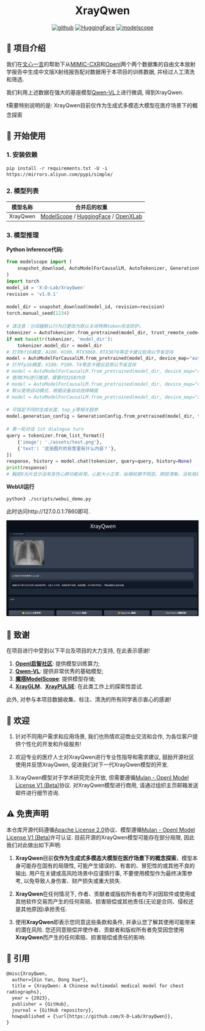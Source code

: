 <h1 align="center">XrayQwen</h1>
<p align="center">
<a href="https://github.com/X-D-Lab/XrayQwen"><img src="https://img.shields.io/badge/GitHub-24292e" alt="github"></a>
<a href="https://huggingface.co/X-D-Lab"><img src="https://img.shields.io/badge/-HuggingFace-yellow" alt="HuggingFace"></a>
<a href="https://modelscope.cn/organization/X-D-Lab"><img src="https://img.shields.io/badge/ModelScope-blueviolet" alt="modelscope"></a>
</p> 
<!-- 
<div align="center">

[![GitHub license](https://img.shields.io/github/license/X-D-Lab/XrayQwen
)](https://github.com/X-D-Lab/XrayQwen/blob/main/LICENSE)
[![GitHub Stars](https://img.shields.io/github/stars/X-D-Lab/XrayQwen)](https://github.com/X-D-Lab/XrayQwen/stargazers)
[![GitHub Forks](https://img.shields.io/github/forks/X-D-Lab/XrayQwen)](https://github.com/X-D-Lab/XrayQwen/fork)
[![GitHub Contributors](https://img.shields.io/github/contributors/X-D-Lab/XrayQwen)](https://github.com/X-D-Lab/XrayQwen/graphs/contributors)  
</div> -->

## 📕 项目介绍

我们在[文心一言](https://yiyan.baidu.com/)的帮助下从[MIMIC-CXR](https://physionet.org/content/mimic-cxr-jpg/2.0.0/)和[OpenI](https://openi.nlm.nih.gov/faq#collection)两个两个数据集的自由文本放射学报告中生成中文版X射线报告配对数据用于本项目的训练数据, 并经过人工清洗和筛选. 

我们利用上述数据在强大的基座模型[Qwen-VL](https://github.com/QwenLM/Qwen-VL)上进行微调, 得到XrayQwen.

❗需要特别说明的是: XrayQwen目前仅作为生成式多模态大模型在医疗场景下的概念探索

## 🚀 开始使用

### 1. 安装依赖  

```
pip install -r requirements.txt -U -i https://mirrors.aliyun.com/pypi/simple/
```

### 2. 模型列表  

| 模型名称 | 合并后的权重 |
| :----: | :----: |
| XrayQwen | [ModelScope](https://modelscope.cn/models/X-D-Lab/XrayQwen/summary) / [HuggingFace]() / [OpenXLab]() |

### 3. 模型推理

**Python Inference代码:**

```python
from modelscope import (
    snapshot_download, AutoModelForCausalLM, AutoTokenizer, GenerationConfig
)
import torch
model_id = 'X-D-Lab/XrayQwen'
revision = 'v1.0.1'

model_dir = snapshot_download(model_id, revision=revision)
torch.manual_seed(1234)

# 请注意：分词器默认行为已更改为默认关闭特殊token攻击防护。
tokenizer = AutoTokenizer.from_pretrained(model_dir, trust_remote_code=True)
if not hasattr(tokenizer, 'model_dir'):
    tokenizer.model_dir = model_dir
# 打开bf16精度，A100、H100、RTX3060、RTX3070等显卡建议启用以节省显存
model = AutoModelForCausalLM.from_pretrained(model_dir, device_map="auto", trust_remote_code=True, bf16=True).eval()
# 打开fp16精度，V100、P100、T4等显卡建议启用以节省显存
# model = AutoModelForCausalLM.from_pretrained(model_dir, device_map="auto", trust_remote_code=True, fp16=True).eval()
# 使用CPU进行推理，需要约32GB内存
# model = AutoModelForCausalLM.from_pretrained(model_dir, device_map="cpu", trust_remote_code=True).eval()
# 默认使用自动模式，根据设备自动选择精度
# model = AutoModelForCausalLM.from_pretrained(model_dir, device_map="auto", trust_remote_code=True).eval()

# 可指定不同的生成长度、top_p等相关超参
model.generation_config = GenerationConfig.from_pretrained(model_dir, trust_remote_code=True)

# 第一轮对话 1st dialogue turn
query = tokenizer.from_list_format([
    {'image': './assets/test.png'},
    {'text': '这张图片的背景里有什么内容？'},
])
response, history = model.chat(tokenizer, query=query, history=None)
print(response)
# 胸部X光片显示没有急性心肺功能异常。心脏大小正常，纵隔轮廓不明显。肺部清晰，没有局灶性固结、气胸或胸腔积液的迹象。

```

**WebUI运行**

```bash
python3 ./scripts/webui_demo.py
```

此时访问http://127.0.0.1:7860即可.

![](./assets/xrayqwen.png)

## 🙇‍ ‍致谢

在项目进行中受到以下平台及项目的大力支持, 在此表示感谢!

1. **[OpenI启智社区](https://openi.pcl.ac.cn/)**: 提供模型训练算力; 
2. **[Qwen-VL](https://github.com/QwenLM/Qwen-VL)**: 提供非常优秀的基础模型; 
3. **[魔搭ModelScope](https://modelscope.cn/)**: 提供模型存储; 
4. **[XrayGLM](https://github.com/WangRongsheng/XrayGLM)**、**[XrayPULSE](https://github.com/openmedlab/XrayPULSE)**: 在此类工作上的探索性尝试.

此外, 对参与本项目数据收集、标注、清洗的所有同学表示衷心的感谢!

## 👏 欢迎

1. 针对不同用户需求和应用场景, 我们也热情欢迎商业交流和合作, 为各位客户提供个性化的开发和升级服务!  

2. 欢迎专业的医疗人士对XrayQwen进行专业性指导和需求建议, 鼓励开源社区使用并反馈XrayQwen, 促进我们对下一代XrayQwen模型的开发.  

3. XrayQwen模型对于学术研究完全开放, 但需要遵循[Mulan - OpenI Model License V1 (Beta)](./LICENSE_MODEL)协议. 对XrayQwen模型进行商用, 请通过组织主页邮箱发送邮件进行细节咨询.

## ⚠️ 免责声明

本仓库开源代码遵循[Apache License 2.0](./LICENSE)协议、模型遵循[Mulan - OpenI Model License V1 (Beta)](./LICENSE_MODEL)许可认证. 目前开源的XrayQwen模型可能存在部分局限, 因此我们对此做出如下声明:

1. **XrayQwen**目前**仅作为生成式多模态大模型在医疗场景下的概念探索**，模型本身可能存在固有的局限性, 可能产生错误的、有害的、冒犯性的或其他不良的输出. 用户在关键或高风险场景中应谨慎行事, 不要使用模型作为最终决策参考, 以免导致人身伤害、财产损失或重大损失.  

2. **XrayQwen**在任何情况下, 作者、贡献者或版权所有者均不对因软件或使用或其他软件交易而产生的任何索赔、损害赔偿或其他责任(无论是合同、侵权还是其他原因)承担责任.  

3. 使用**XrayQwen**即表示您同意这些条款和条件, 并承认您了解其使用可能带来的潜在风险. 您还同意赔偿并使作者、贡献者和版权所有者免受因您使用**XrayQwen**而产生的任何索赔、损害赔偿或责任的影响.  

## 🤝 引用

```
@misc{XrayQwen, 
  author={Xin Yan, Dong Xue*}, 
  title = {XrayQwen: A Chinese multimodal medical model for chest radiographs}, 
  year = {2023}, 
  publisher = {GitHub}, 
  journal = {GitHub repository}, 
  howpublished = {\url{https://github.com/X-D-Lab/XrayQwen}}, 
}
```
